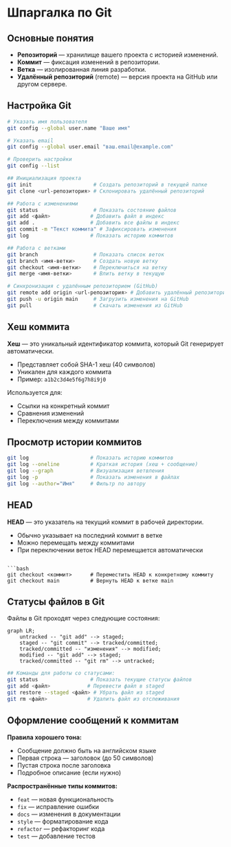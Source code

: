 # Шпаргалка по Git

## Основные понятия

- **Репозиторий** — хранилище вашего проекта с историей изменений.
- **Коммит** — фиксация изменений в репозитории.
- **Ветка** — изолированная линия разработки.
- **Удалённый репозиторий** (remote) — версия проекта на GitHub или другом сервере.

## Настройка Git

```bash
# Указать имя пользователя
git config --global user.name "Ваше имя"

# Указать email
git config --global user.email "ваш.email@example.com"

# Проверить настройки
git config --list

## Инициализация проекта
git init                    # Создать репозиторий в текущей папке
git clone <url-репозитория> # Склонировать удалённый репозиторий

## Работа с изменениями
git status                  # Показать состояние файлов
git add <файл>             # Добавить файл в индекс
git add .                  # Добавить все файлы в индекс
git commit -m "Текст коммита" # Зафиксировать изменения
git log                    # Показать историю коммитов

## Работа с ветками
git branch                  # Показать список веток
git branch <имя-ветки>      # Создать новую ветку
git checkout <имя-ветки>    # Переключиться на ветку
git merge <имя-ветки>       # Влить ветку в текущую

# Синхронизация с удалённым репозиторием (GitHub)
git remote add origin <url-репозитория> # Добавить удалённый репозиторий
git push -u origin main     # Загрузить изменения на GitHub
git pull                    # Скачать изменения из GitHub
```

## Хеш коммита

**Хеш** — это уникальный идентификатор коммита, который Git генерирует автоматически.

- Представляет собой SHA-1 хеш (40 символов)
- Уникален для каждого коммита
- Пример: `a1b2c3d4e5f6g7h8i9j0`

Используется для:

- Ссылки на конкретный коммит
- Сравнения изменений
- Переключения между коммитами

## Просмотр истории коммитов

```bash
git log                    # Показать историю коммитов
git log --oneline          # Краткая история (хеш + сообщение)
git log --graph            # Визуализация ветвления
git log -p                 # Показать изменения в файлах
git log --author="Имя"     # Фильтр по автору
```

## HEAD

**HEAD** — это указатель на текущий коммит в рабочей директории.

- Обычно указывает на последний коммит в ветке
- Можно перемещать между коммитами
- При переключении веток HEAD перемещается автоматически

```

```bash
git checkout <коммит>      # Переместить HEAD к конкретному коммиту
git checkout main          # Вернуть HEAD к ветке main
```

## Статусы файлов в Git

Файлы в Git проходят через следующие состояния:

```mermaid
graph LR;
    untracked -- "git add" --> staged;
    staged -- "git commit" --> tracked/committed;
    tracked/committed -- "изменения" --> modified;
    modified -- "git add" --> staged;
    tracked/committed -- "git rm" --> untracked;
```

```bash
## Команды для работы со статусами:
git status                 # Показать текущие статусы файлов
git add <файл>            # Перевести файл в staged
git restore --staged <файл> # Убрать файл из staged
git rm <файл>             # Удалить файл из отслеживания
```

## Оформление сообщений к коммитам

**Правила хорошего тона:**

- Сообщение должно быть на английском языке
- Первая строка — заголовок (до 50 символов)
- Пустая строка после заголовка
- Подробное описание (если нужно)

**Распространённые типы коммитов:**

- `feat` — новая функциональность
- `fix` — исправление ошибки
- `docs` — изменения в документации
- `style` — форматирование кода
- `refactor` — рефакторинг кода
- `test` — добавление тестов
